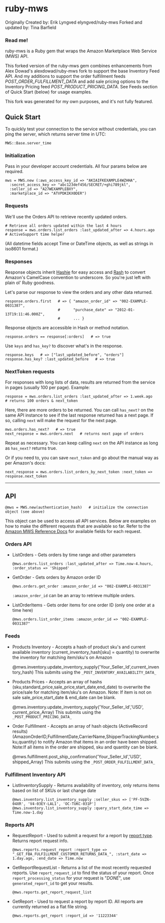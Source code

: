 ruby-mws
========
Originally Created by: Erik Lyngved   elyngved/ruby-mws
Forked and updated by: Tina Barfield

### Read me!

ruby-mws is a Ruby gem that wraps the Amazon Marketplace Web Service (MWS) API.

This forked version of the ruby-mws gem combines enhancements from  Alex Dowad's  alexdowad/ruby-mws fork  to support the base Inventory Feed API. 
And my additions to support the order fulfillment feeds _POST_ORDER_FULFILLMENT_DATA_ and add sale pricing options to the Inventory Pricing 
feed _POST_PRODUCT_PRICING_DATA_. See Feeds section of Quick Start (below) for usage examples.

This fork was generated for my own purposes, and it's not fully featured.

Quick Start
-----------

To quickly test your connection to the service without credentials, you can ping the server, which returns server time in UTC:

    MWS::Base.server_time

### Initialization

Pass in your developer account credentials. All four params below are required.

    mws = MWS.new (:aws_access_key_id => "AKIAIFKEXAMPLE4WZHHA",
      :secret_access_key => "abc123def456/SECRET/+ghi789jkl",
      :seller_id => "A27WEXAMPLEBXY",
      :marketplace_id => "ATVPDKIKX0DER")

### Requests

We'll use the Orders API to retrieve recently updated orders.

    # Retrieve all orders updated within the last 4 hours
    response = mws.orders.list_orders :last_updated_after => 4.hours.ago   # ActiveSupport time helper

(All datetime fields accept Time or DateTime objects, as well as strings in iso8601 format.)

### Responses

Response objects inherit [Hashie](http://github.com/intridea/hashie) for easy access and [Rash](http://github.com/tcocca/rash) to convert Amazon's CamelCase convention to underscore. So you're just left with plain ol' Ruby goodness.

Let's parse our response to view the orders and any other data returned.

    response.orders.first   # => { "amazon_order_id" => "002-EXAMPLE-0031387",
                            #      "purchase_date" => "2012-01-13T19:11:46.000Z",
                            #      ... }

Response objects are accessible in Hash or method notation.

    response.orders == response[:orders]   # => true

Use `keys` and `has_key?` to discover what's in the response.

    response.keys   # => ["last_updated_before", "orders"]
    response.has_key? :last_updated_before   # => true

### NextToken requests

For responses with long lists of data, results are returned from the service in pages (usually 100 per page). Example:

    response = mws.orders.list_orders :last_updated_after => 1.week.ago   # returns 100 orders & next_token

Here, there are more orders to be returned. You can call `has_next?` on the same API instance to see if the last response returned has a next page. If so, calling `next` will make the request for the next page.

    mws.orders.has_next?   # => true
    next_response = mws.orders.next   # returns next page of orders

Repeat as necessary. You can keep calling `next` on the API instance as long as `has_next?` returns true.

Or if you need to, you can save `next_token` and go about the manual way as per Amazon's docs:

    next_response = mws.orders.list_orders_by_next_token :next_token => response.next_token

***

API
---

    @mws = MWS.new(authentication_hash)   # initialize the connection object (see above)

This object can be used to access all API services. Below are examples on how to make the different requests that are available so far. Refer to the [Amazon MWS Reference Docs](https://developer.amazonservices.com/) for available fields for each request.

### Orders API

* ListOrders - Gets orders by time range and other parameters

    `@mws.orders.list_orders :last_updated_after => Time.now-4.hours, :order_status => 'Shipped'`

* GetOrder - Gets orders by Amazon order ID

    `@mws.orders.get_order :amazon_order_id => "002-EXAMPLE-0031387"`

    `:amazon_order_id` can be an array to retrieve multiple orders.

* ListOrderItems - Gets order items for one order ID (only one order at a time here)

    `@mws.orders.list_order_items :amazon_order_id => "002-EXAMPLE-0031387"`


### Feeds	

* Products Inventory - Accepts a hash of product sku's and current available inventory (current_inventory_hash[sku] = quantity) to overwrite the inventory for matching item/sku's on Amazon
	
	@mws.inventory.update_inventory_supply('Your_Seller_Id',current_inventory_hash)
	This submits using the `_POST_INVENTORY_AVAILABILITY_DATA_`

* Products Prices - Accepts an array of hashs (sku,standard_price,sale_price,start_date,end_date) to overwrite the price/sale for matching item/sku's on Amazon. Note: If item is not on sale sale_price,start_date & end_date can be blank.
	
	@mws.inventory.update_inventory_supply('Your_Seller_Id','USD', current_price_Array)
	This submits using the `_POST_PRODUCT_PRICING_DATA_`

* Order Fulfillment - Accepts an array of hash objects (ActiveRecord results) (AmazonOrderID,FulfillmentDate,CarrierName,ShipperTrackingNumber,sku,quantity) to notify Amazon that items in an order have been shipped. Note:If all items in the order are shipped, sku and quantity can be blank.
	
	@mws.fulfillment.post_ship_confirmation('Your_Seller_Id','USD', shipped_Array)
	This submits using the `_POST_ORDER_FULFILLMENT_DATA_`

	
### Fulfillment Inventory API

* ListInventorySupply - Returns availability of inventory, only returns items based on list of SKUs or last change date

    `@mws.inventory.list_inventory_supply :seller_skus => ['PF-5VZN-04XR', 'V4-03EY-LAL1', 'OC-TUKC-031P']`
    `@mws.inventory.list_inventory_supply :query_start_date_time => Time.now-1.day`

	
### Reports API

* RequestReport - Used to submit a request for a report by [report type](http://docs.developer.amazonservices.com/en_US/reports/Reports_ReportType.html). Returns report request info.

    `@mws.reports.request_report :report_type => "_GET_FBA_FULFILLMENT_CUSTOMER_RETURNS_DATA_", :start_date => 1.day.ago, :end_date => Time.now`

* GetReportRequestList - Returns a list of the most recently requested reports. Use `report_request_id` to find the status of your report. Once `report_processing_status` for your request is "_DONE_", use `generated_report_id` to get your results.

    `@mws.reports.get_report_request_list`

* GetReport - Used to request a report by report ID. All reports are currently returned as a flat file string.

    `@mws.reports.get_report :report_id => '11223344'`